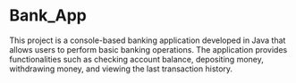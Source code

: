 # Bank_App
This project is a console-based banking application developed in Java that allows users to perform basic banking operations. The application provides functionalities such as checking account balance, depositing money, withdrawing money, and viewing the last transaction history.
